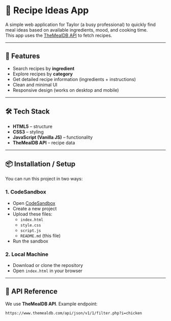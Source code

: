 # 🍳 Recipe Ideas App

A simple web application for Taylor (a busy professional) to quickly find meal ideas based on available ingredients, mood, and cooking time.  
This app uses the [TheMealDB API](https://www.themealdb.com/api.php) to fetch recipes.

---

## 🚀 Features
- Search recipes by **ingredient**
- Explore recipes by **category**
- Get detailed recipe information (ingredients + instructions)
- Clean and minimal UI
- Responsive design (works on desktop and mobile)

---

## 🛠️ Tech Stack
- **HTML5** – structure
- **CSS3** – styling
- **JavaScript (Vanilla JS)** – functionality
- **TheMealDB API** – recipe data

---

## 📦 Installation / Setup

You can run this project in two ways:

### 1. CodeSandbox
- Open [CodeSandbox](https://codesandbox.io/)
- Create a new project
- Upload these files:
  - `index.html`
  - `style.css`
  - `script.js`
  - `README.md` (this file)
- Run the sandbox

### 2. Local Machine
- Download or clone the repository
- Open `index.html` in your browser

---

## 🔑 API Reference
We use **TheMealDB API**. Example endpoint:

```bash
https://www.themealdb.com/api/json/v1/1/filter.php?i=chicken
